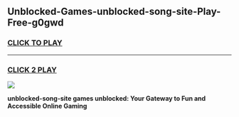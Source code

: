 
## Unblocked-Games-unblocked-song-site-Play-Free-g0gwd
<h3>
<a href="https://premium76.site?title=unblocked-song-site&ref=18A1">CLICK TO PLAY</a></h3>
<hr>

<h3>
<a href="https://premium76.site?title=unblocked-song-site&ref=18A1">CLICK 2 PLAY</a>
  
</h3>

<a href="https://premium76.site?title=unblocked-song-site&ref=18A1"><img src="https://clearcache.store/games.png"></a>


**unblocked-song-site games unblocked: Your Gateway to Fun and Accessible Online Gaming**
